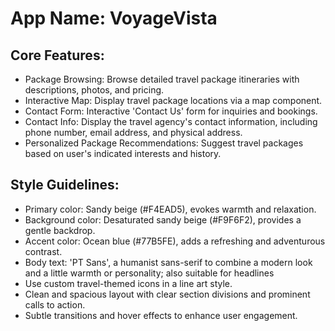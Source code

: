 # **App Name**: VoyageVista

## Core Features:

- Package Browsing: Browse detailed travel package itineraries with descriptions, photos, and pricing.
- Interactive Map: Display travel package locations via a map component.
- Contact Form: Interactive 'Contact Us' form for inquiries and bookings.
- Contact Info: Display the travel agency's contact information, including phone number, email address, and physical address.
- Personalized Package Recommendations: Suggest travel packages based on user's indicated interests and history.

## Style Guidelines:

- Primary color: Sandy beige (#F4EAD5), evokes warmth and relaxation.
- Background color: Desaturated sandy beige (#F9F6F2), provides a gentle backdrop.
- Accent color: Ocean blue (#77B5FE), adds a refreshing and adventurous contrast.
- Body text: 'PT Sans', a humanist sans-serif to combine a modern look and a little warmth or personality; also suitable for headlines
- Use custom travel-themed icons in a line art style.
- Clean and spacious layout with clear section divisions and prominent calls to action.
- Subtle transitions and hover effects to enhance user engagement.